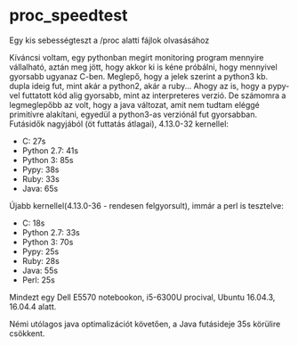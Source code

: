 # proc_speedtest
Egy kis sebességteszt a /proc alatti fájlok olvasásához

Kíváncsi voltam, egy pythonban megírt monitoring program mennyire vállalható, aztán meg jött, hogy akkor ki is kéne próbálni, hogy mennyivel gyorsabb ugyanaz C-ben.  Meglepő, hogy a jelek szerint a python3 kb. dupla ideig fut, mint akár a python2, akár a ruby...  Ahogy az is, hogy a pypy-vel futtatott kód alig gyorsabb, mint az interpreteres verzió.
De számomra a legmeglepőbb az volt, hogy a java változat, amit nem tudtam eléggé primitívre alakítani, egyedül a python3-as verziónál fut gyorsabban.
Futásidők nagyjából (öt futtatás átlagai), 4.13.0-32 kernellel:
-  C: 		27s
-  Python 2.7:	41s
-  Python 3:	85s
-  Pypy:	38s
-  Ruby:	33s
-  Java:	65s 

Újabb kernellel(4.13.0-36 - rendesen felgyorsult), immár a perl is tesztelve:
-  C:		18s
-  Python 2.7:	33s
-  Python 3:	70s
-  Pypy:	25s
-  Ruby:	28s
-  Java:	55s
-  Perl:	25s

Mindezt egy Dell E5570 notebookon, i5-6300U procival, Ubuntu 16.04.3, 16.04.4 alatt.
 
Némi utólagos java optimalizációt követően, a Java futásideje 35s körülire csökkent.

